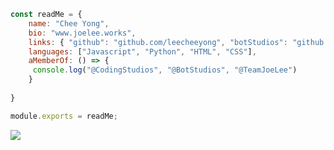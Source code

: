 ```js
const readMe = {
    name: "Chee Yong",
    bio: "www.joelee.works",
    links: { "github": "github.com/leecheeyong", "botStudios": "github.com/BotStudios" },
    languages: ["Javascript", "Python", "HTML", "CSS"],
    aMemberOf: () => {
     console.log("@CodingStudios", "@BotStudios", "@TeamJoeLee")
    }
    
}

module.exports = readMe;
```

![](https://komarev.com/ghpvc/?username=leecheeyong&color=orange)
